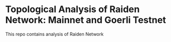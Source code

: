# Topological Analysis of Raiden Network: Mainnet and Goerli Testnet

This repo contains analysis of Raiden Network
